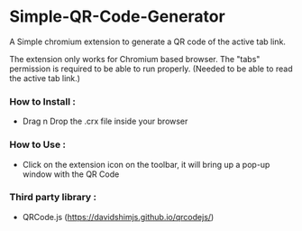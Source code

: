 # Simple-QR-Code-Generator
A Simple chromium extension to generate a QR code of the active tab link.

The extension only works for Chromium based browser.
The "tabs" permission is required to be able to run properly. (Needed to be able to read the active tab link.)


### How to Install : 
- Drag n Drop the .crx file inside your browser


### How to Use :
- Click on the extension icon on the toolbar, it will bring up a pop-up window with the QR Code


### Third party library : 
- QRCode.js (https://davidshimjs.github.io/qrcodejs/)